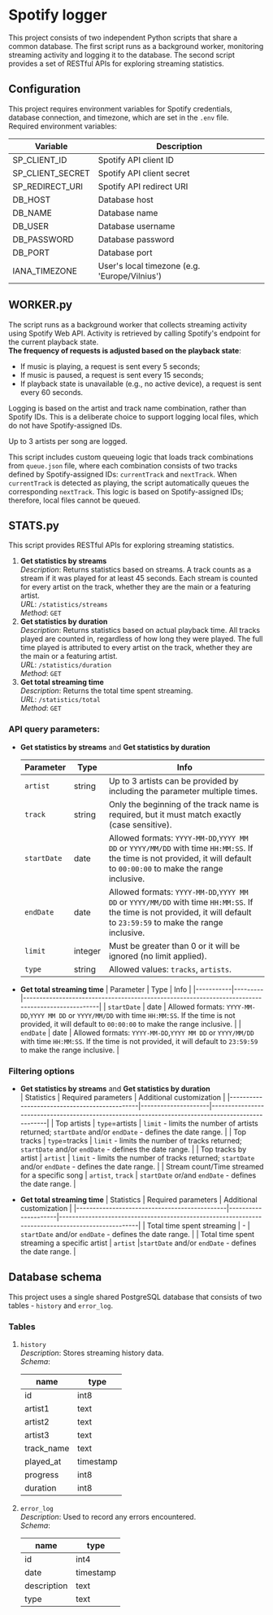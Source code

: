 # Spotify logger
This project consists of two independent Python scripts that share a common database. The first script runs as a background worker, monitoring streaming activity and logging it to the database. The second script provides a set of RESTful APIs for exploring streaming statistics. <br>

## Configuration
This project requires environment variables for Spotify credentials, database connection, and timezone, which are set in the `.env` file. <br>
Required environment variables: <br>

| Variable         | Description                 |
|------------------|-----------------------------|
| SP_CLIENT_ID     | Spotify API client ID       |
| SP_CLIENT_SECRET | Spotify API client secret   |
| SP_REDIRECT_URI  | Spotify API redirect URI    |
| DB_HOST          | Database host               |
| DB_NAME          | Database name               |
| DB_USER          | Database username           |
| DB_PASSWORD      | Database password           |
| DB_PORT          | Database port               |
| IANA_TIMEZONE    | User's local timezone (e.g. 'Europe/Vilnius')|

## WORKER.py
The script runs as a background worker that collects streaming activity using Spotify Web API. Activity is retrieved by calling Spotify's endpoint for the current playback state.<br>
**The frequency of requests is adjusted based on the playback state**:
* If music is playing, a request is sent every 5 seconds;
* If music is paused, a request is sent every 15 seconds;
* If playback state is unavailable (e.g., no active device), a request is sent every 60 seconds.

Logging is based on the artist and track name combination, rather than Spotify IDs. This is a deliberate choice to support logging local files, which do not have Spotify-assigned IDs. <br>

Up to 3 artists per song are logged. <br>

This script includes custom queueing logic that loads track combinations from `queue.json` file, where each combination consists of two tracks defined by Spotify-assigned IDs: `currentTrack` and `nextTrack`. When `currentTrack` is detected as playing, the script automatically queues the corresponding `nextTrack`. This logic is based on Spotify-assigned IDs; therefore, local files cannot be queued. <br>

## STATS.py
This script provides RESTful APIs for exploring streaming statistics. <br>
1. **Get statistics by streams** <br>
_Description_: Returns statistics based on streams. A track counts as a stream if it was played for at least 45 seconds. Each stream is counted for every artist on the track, whether they are the main or a featuring artist.<br>
_URL_: `/statistics/streams` <br>
_Method_: `GET` <br>
2. **Get statistics by duration** <br>
_Description_: Returns statistics based on actual playback time. All tracks played are counted in, regardless of how long they were played. The full time played is attributed to every artist on the track, whether they are the main or a featuring artist. <br>
_URL_: `/statistics/duration` <br>
_Method_: `GET` <br>
3. **Get total streaming time**<br>
_Description_: Returns the total time spent streaming. <br>
_URL_: `/statistics/total` <br>
_Method_: `GET` <br>

### API query parameters: <br>
* **Get statistics by streams** and **Get statistics by duration** <br>

  | Parameter | Type    | Info                                                                                            |
  |-----------|---------|-------------------------------------------------------------------------------------------------|
  | `artist`    | string  | Up to 3 artists can be provided by including the parameter multiple times.                    |
  | `track`     | string  | Only the beginning of the track name is required, but it must match exactly (case sensitive). |
  | `startDate` | date    | Allowed formats: `YYYY-MM-DD`,`YYYY MM DD` or `YYYY/MM/DD` with time `HH:MM:SS`. If the time is not provided, it will default to `00:00:00` to make the range inclusive.|
  | `endDate`   | date    | Allowed formats: `YYYY-MM-DD`,`YYYY MM DD` or `YYYY/MM/DD` with time `HH:MM:SS`. If the time is not provided, it will default to `23:59:59` to make the range inclusive.|
  | `limit`     | integer | Must be greater than 0 or it will be ignored (no limit applied).                              |
  | `type`      | string  | Allowed values: `tracks`, `artists`.                                                          |

* **Get total streaming time**
  | Parameter | Type    | Info                                                                                            |
  |-----------|---------|-------------------------------------------------------------------------------------------------|
  | `startDate` | date    | Allowed formats: `YYYY-MM-DD`,`YYYY MM DD` or `YYYY/MM/DD` with time `HH:MM:SS`. If the time is not provided, it will default to `00:00:00` to make the range inclusive. |
  | `endDate`   | date    | Allowed formats: `YYYY-MM-DD`,`YYYY MM DD` or `YYYY/MM/DD` with time `HH:MM:SS`. If the time is not provided, it will default to `23:59:59` to make the range inclusive. |


### Filtering options
* **Get statistics by streams** and **Get statistics by duration** <br>
  | Statistics                                   | Required parameters | Additional customization                                                                         |
  |----------------------------------------------|---------------------|--------------------------------------------------------------------------------------------------|
  | Top artists                                  | `type`=artists      | `limit` - limits the number of artists returned; `startDate` and/or `endDate` - defines the date range.  |
  | Top tracks                                   | `type`=tracks       | `limit` - limits the number of tracks returned; `startDate` and/or `endDate` - defines the date range.   |
  | Top tracks by artist                         | `artist`            | `limit` - limits the number of tracks returned; `startDate` and/or `endDate` - defines the date range.   |
  | Stream count/Time streamed for a specific song | `artist`, `track`   | `startDate` or/and `endDate` - defines the date range.                                                |

* **Get total streaming time**
  | Statistics                                   | Required parameters | Additional customization                                                                         |
  |----------------------------------------------|---------------------|--------------------------------------------------------------------------------------------------|
  | Total time spent streaming                   | -                   | `startDate` and/or `endDate` - defines the date range.                                           |
  | Total time spent streaming a specific artist | `artist`            |`startDate` and/or `endDate` - defines the date range.  |

## Database schema
This project uses a single shared PostgreSQL database that consists of two tables - `history` and `error_log`. 
### Tables
1. `history` <br>
_Description_: Stores streaming history data. <br>
_Schema_: <br>

    | name       |   type    |
    |------------|-----------|
    | id         | int8      |
    | artist1    | text      |
    | artist2    | text      |
    | artist3    | text      |
    | track_name | text      |
    | played_at  | timestamp |
    | progress   | int8      |
    | duration   | int8      |

2. `error_log` <br>
_Description_: Used to record any errors encountered. <br>
_Schema_: <br>

    | name        | type      |
    |-------------|-----------|
    | id          | int4      |
    | date        | timestamp |
    | description | text      |
    | type        | text      |
